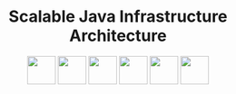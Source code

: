 <div align="center">
   <h1 align="center"><b>Scalable Java Infrastructure Architecture</b></h1>
   <p align="center">
      <link rel="stylesheet" href="https://cdn.jsdelivr.net/gh/devicons/devicon@latest/devicon.min.css">
      <img src="https://cdn.jsdelivr.net/gh/devicons/devicon@latest/icons/java/java-original.svg" width="50" height="50"/>
      <img src="https://cdn.jsdelivr.net/gh/devicons/devicon@latest/icons/spring/spring-original.svg" width="50" height="50"/>
      <img src="https://cdn.jsdelivr.net/gh/devicons/devicon@latest/icons/swagger/swagger-original.svg" width="50" height="50"/>
      <img src="https://cdn.jsdelivr.net/gh/devicons/devicon@latest/icons/postgresql/postgresql-original.svg" width="50" height="50"/>
      <img src="https://cdn.jsdelivr.net/gh/devicons/devicon@latest/icons/docker/docker-original.svg" width="50" height="50" />
      <img src="https://cdn.jsdelivr.net/gh/devicons/devicon@latest/icons/nginx/nginx-original.svg" width="50" height="50" />
   </p>
</div>
